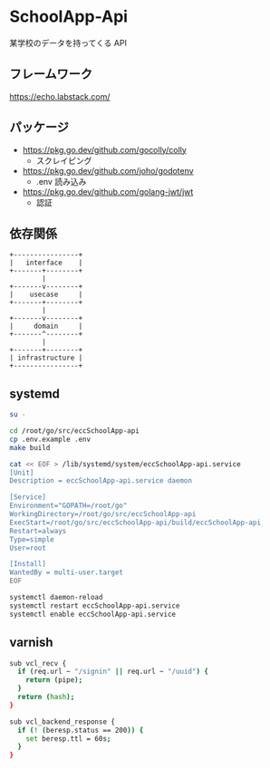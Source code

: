 # SchoolApp-Api

某学校のデータを持ってくる API

## フレームワーク

https://echo.labstack.com/

## パッケージ

- https://pkg.go.dev/github.com/gocolly/colly
  - スクレイピング
- https://pkg.go.dev/github.com/joho/godotenv
  - .env 読み込み
- https://pkg.go.dev/github.com/golang-jwt/jwt
  - 認証

## 依存関係

```
+----------------+
|   interface    |
+-------+--------+
        |
+-------v--------+
|    usecase     |
+-------+--------+
        |
+-------v--------+
|     domain     |
+-------^--------+
        |
+-------+--------+
| infrastructure |
+----------------+
```

## systemd

```sh
su -

cd /root/go/src/eccSchoolApp-api
cp .env.example .env
make build

cat << EOF > /lib/systemd/system/eccSchoolApp-api.service
[Unit]
Description = eccSchoolApp-api.service daemon

[Service]
Environment="GOPATH=/root/go"
WorkingDirectory=/root/go/src/eccSchoolApp-api
ExecStart=/root/go/src/eccSchoolApp-api/build/eccSchoolApp-api
Restart=always
Type=simple
User=root

[Install]
WantedBy = multi-user.target
EOF

systemctl daemon-reload
systemctl restart eccSchoolApp-api.service
systemctl enable eccSchoolApp-api.service
```

## varnish

```sh
sub vcl_recv {
  if (req.url ~ "/signin" || req.url ~ "/uuid") {
    return (pipe);
  }
  return (hash);
}

sub vcl_backend_response {
  if (! (beresp.status == 200)) {
    set beresp.ttl = 60s;
  }
}
```